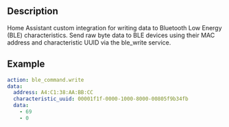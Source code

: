 ## Description

Home Assistant custom integration for writing data to Bluetooth Low Energy (BLE) characteristics.
Send raw byte data to BLE devices using their MAC address and characteristic UUID via the ble_write service.

## Example

```yaml
action: ble_command.write
data:
  address: A4:C1:38:AA:BB:CC
  characteristic_uuid: 00001f1f-0000-1000-8000-00805f9b34fb
  data:
    - 69
    - 0
```